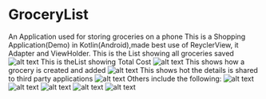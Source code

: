# GroceryList
An Application used for storing groceries on a phone
This is a Shopping Application(Demo) in Kotlin(Android),made best use of ReyclerView, it Adapter and ViewHolder.
This is the List showing all groceries saved
![alt text](https://github.com/damade/GroceryList/blob/master/TheMainList.png)
This is theList showing Total Cost
![alt text](https://github.com/damade/GroceryList/blob/master/TotalCost.png)
This shows how a grocery is created and added
![alt text](https://github.com/damade/GroceryList/blob/master/CreatingAnItem.png)
This shows hot the details is shared to third party applications
![alt text](https://github.com/damade/GroceryList/blob/master/SharingTheItem.png)
Others include the following:
![alt text](https://github.com/damade/GroceryList/blob/master/DetailsOfGroceryList.png)
![alt text](https://github.com/damade/GroceryList/blob/master/NavBarShowingDetails.png)
![alt text](https://github.com/damade/GroceryList/blob/master/LockedScreen.png)
![alt text](https://github.com/damade/GroceryList/blob/master/SpinnerUsed.png)
![alt text](https://github.com/damade/GroceryList/blob/master/CollectingUserDetails.png)
